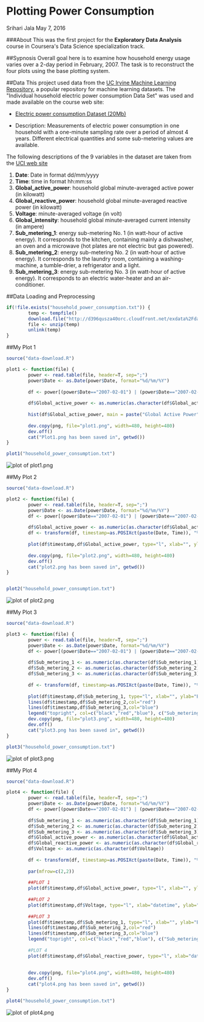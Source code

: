 # Plotting Power Consumption
Srihari Jala
May 7, 2016

###About
This was the first project for the **Exploratory Data Analysis** course in Coursera's Data Science specialization track. 


##Sypnosis
Overall goal here is to examine how household energy usage varies over a 2-day period in February, 2007. The task is to reconstruct the four plots using the base plotting system.

##Data
This project used data from the [UC Irvine Machine Learning Repository](http://archive.ics.uci.edu/ml/), a popular repository for machine learning datasets. 
The "Individual household electric power consumption Data Set" was used and made available on the course web site:

* [Electric power consumption Dataset (20Mb)](https://d396qusza40orc.cloudfront.net/exdata%2Fdata%2Fhousehold_power_consumption.zip)
					      
* Description: Measurements of electric power consumption in
one household with a one-minute sampling rate over a period of almost
4 years. Different electrical quantities and some sub-metering values
are available.

The following descriptions of the 9 variables in the dataset are taken
from the [UCI web site](https://archive.ics.uci.edu/ml/datasets/Individual+household+electric+power+consumption)

<ol>
<li><b>Date</b>: Date in format dd/mm/yyyy </li>
<li><b>Time</b>: time in format hh:mm:ss </li>
<li><b>Global_active_power</b>: household global minute-averaged active power (in kilowatt) </li>
<li><b>Global_reactive_power</b>: household global minute-averaged reactive power (in kilowatt) </li>
<li><b>Voltage</b>: minute-averaged voltage (in volt) </li>
<li><b>Global_intensity</b>: household global minute-averaged current intensity (in ampere) </li>
<li><b>Sub_metering_1</b>: energy sub-metering No. 1 (in watt-hour of active energy). It corresponds to the kitchen, containing mainly a dishwasher, an oven and a microwave (hot plates are not electric but gas powered). </li>
<li><b>Sub_metering_2</b>: energy sub-metering No. 2 (in watt-hour of active energy). It corresponds to the laundry room, containing a washing-machine, a tumble-drier, a refrigerator and a light. </li>
<li><b>Sub_metering_3</b>: energy sub-metering No. 3 (in watt-hour of active energy). It corresponds to an electric water-heater and an air-conditioner.</li>
</ol>

##Data Loading and Preprocessing

```r
if(!file.exists("household_power_consumption.txt")) {
        temp <- tempfile()
        download.file("http://d396qusza40orc.cloudfront.net/exdata%2Fdata%2Fhousehold_power_consumption.zip",temp)
        file <- unzip(temp)
        unlink(temp)
}

```

##My Plot 1

```r
source("data-download.R")

plot1 <- function(file) {
        power <- read.table(file, header=T, sep=";")
        power$Date <- as.Date(power$Date, format="%d/%m/%Y")
        
        df <- power[(power$Date=="2007-02-01") | (power$Date=="2007-02-02"),]
        
        df$Global_active_power <- as.numeric(as.character(df$Global_active_power))
        
        hist(df$Global_active_power, main = paste("Global Active Power"), col="red", xlab="Global Active Power (kilowatts)")
        
        dev.copy(png, file="plot1.png", width=480, height=480)
        dev.off()
        cat("Plot1.png has been saved in", getwd())
}

plot1("household_power_consumption.txt")
```

![plot of plot1.png](./plot1.png) 


##My Plot 2

```r
source("data-download.R")

plot2 <- function(file) {
        power <- read.table(file, header=T, sep=";")
        power$Date <- as.Date(power$Date, format="%d/%m/%Y")
        df <- power[(power$Date=="2007-02-01") | (power$Date=="2007-02-02"),]
        
        df$Global_active_power <- as.numeric(as.character(df$Global_active_power))
        df <- transform(df, timestamp=as.POSIXct(paste(Date, Time)), "%d/%m/%Y %H:%M:%S")
        
        plot(df$timestamp,df$Global_active_power, type="l", xlab="", ylab="Global Active Power (kilowatts)")
        
        dev.copy(png, file="plot2.png", width=480, height=480)
        dev.off()
        cat("plot2.png has been saved in", getwd())
}


plot2("household_power_consumption.txt")

```
![plot of plot2.png](./plot2.png) 

##My Plot 3

```r
source("data-download.R")

plot3 <- function(file) {
        power <- read.table(file, header=T, sep=";")
        power$Date <- as.Date(power$Date, format="%d/%m/%Y")
        df <- power[(power$Date=="2007-02-01") | (power$Date=="2007-02-02"),]
        
        df$Sub_metering_1 <- as.numeric(as.character(df$Sub_metering_1))
        df$Sub_metering_2 <- as.numeric(as.character(df$Sub_metering_2))
        df$Sub_metering_3 <- as.numeric(as.character(df$Sub_metering_3))
        
        df <- transform(df, timestamp=as.POSIXct(paste(Date, Time)), "%d/%m/%Y %H:%M:%S")
        
        plot(df$timestamp,df$Sub_metering_1, type="l", xlab="", ylab="Energy sub metering")
        lines(df$timestamp,df$Sub_metering_2,col="red")
        lines(df$timestamp,df$Sub_metering_3,col="blue")
        legend("topright", col=c("black","red","blue"), c("Sub_metering_1  ","Sub_metering_2  ", "Sub_metering_3  "),lty=c(1,1), lwd=c(1,1))
        dev.copy(png, file="plot3.png", width=480, height=480)
        dev.off()
        cat("plot3.png has been saved in", getwd())
}

plot3("household_power_consumption.txt")
```
![plot of plot3.png](./plot3.png) 

##My Plot 4

```r
source("data-download.R")

plot4 <- function(file) {
        power <- read.table(file, header=T, sep=";")
        power$Date <- as.Date(power$Date, format="%d/%m/%Y")
        df <- power[(power$Date=="2007-02-01") | (power$Date=="2007-02-02"),]
        
        df$Sub_metering_1 <- as.numeric(as.character(df$Sub_metering_1))
        df$Sub_metering_2 <- as.numeric(as.character(df$Sub_metering_2))
        df$Sub_metering_3 <- as.numeric(as.character(df$Sub_metering_3))
        df$Global_active_power <- as.numeric(as.character(df$Global_active_power))
        df$Global_reactive_power <- as.numeric(as.character(df$Global_reactive_power))
        df$Voltage <- as.numeric(as.character(df$Voltage))
        
        df <- transform(df, timestamp=as.POSIXct(paste(Date, Time)), "%d/%m/%Y %H:%M:%S")
        
        par(mfrow=c(2,2))
        
        ##PLOT 1
        plot(df$timestamp,df$Global_active_power, type="l", xlab="", ylab="Global Active Power")
        
        ##PLOT 2
        plot(df$timestamp,df$Voltage, type="l", xlab="datetime", ylab="Voltage")
        
        ##PLOT 3
        plot(df$timestamp,df$Sub_metering_1, type="l", xlab="", ylab="Energy sub metering")
        lines(df$timestamp,df$Sub_metering_2,col="red")
        lines(df$timestamp,df$Sub_metering_3,col="blue")
        legend("topright", col=c("black","red","blue"), c("Sub_metering_1  ","Sub_metering_2  ", "Sub_metering_3  "),lty=c(1,1), bty="n", cex=.5) #bty removes the box, cex shrinks the text, spacing added after labels so it renders correctly
        
        #PLOT 4
        plot(df$timestamp,df$Global_reactive_power, type="l", xlab="datetime", ylab="Global_reactive_power")
        
        
        dev.copy(png, file="plot4.png", width=480, height=480)
        dev.off()
        cat("plot4.png has been saved in", getwd())
}

plot4("household_power_consumption.txt")
```
![plot of plot4.png](./plot4.png) 


